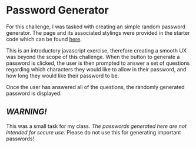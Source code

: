 # Password Generator

For this challenge, I was tasked with creating an simple random password generator. The page and its associated stylings were provided in the starter code which can be found <a href="https://github.com/coding-boot-camp/friendly-parakeet">here</a>.

This is an introductory javascript exercise, therefore creating a smooth UX was beyond the scope of this challenge. When the button to generate a password is clicked, the user is then prompted to answer a set of questions regarding which characters they would like to allow in their password, and how long they would like their password to be.

Once the user has answered all of the questions, the randomly generated password is displayed.

## *WARNING!*

This was a small task for my class. *The passwords generated here are not intended for secure use.* Please do not use this for generating important passwords!